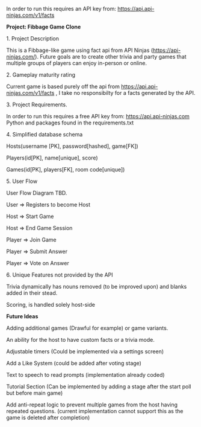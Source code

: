 In order to run this requires an API key from:
https://api.api-ninjas.com/v1/facts

**Project: Fibbage Game Clone**

1\. Project Description

This is a Fibbage-like game using fact api from API Ninjas (https://api-ninjas.com/). Future goals are to create other trivia and party games that multiple groups of players can enjoy in-person or online.

2\. Gameplay maturity rating

 Current game is based purely off the api from https://api.api-ninjas.com/v1/facts , I take no responsibilty for a facts generated by the API.

3\. Project Requirements.

 In order to run this requires a free API key from: https://api.api-ninjas.com
 Python and packages found in the requirements.txt

4\. Simplified database schema

 Hosts(username [PK], password[hashed], game[FK])

 Players(id[PK], name[unique], score)

 Games(id[PK], players[FK], room code[unique])

5\. User Flow

 User Flow Diagram TBD.

 User => Registers to become Host 

 Host => Start Game

 Host => End Game Session

 Player => Join Game

 Player => Submit Answer

 Player => Vote on Answer


6\. Unique Features not provided by the API

Trivia dynamically has nouns removed (to be improved upon) and blanks added in their stead.

Scoring, is handled solely host-side


**Future Ideas**

Adding additional games (Drawful for example) or game variants.

An ability for the host to have custom facts or a trivia mode.

Adjustable timers (Could be implemented via a settings screen)

Add a Like System (could be added after voting stage)

Text to speech to read prompts (implementation already coded)

Tutorial Section (Can be implemented by adding a stage after the start poll but before main game)

Add anti-repeat logic to prevent multiple games from the host having repeated questions. (current implementation cannot support this as the game is deleted after completion)
